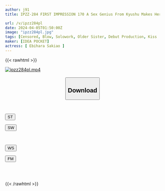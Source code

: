 ```yaml
---
author: j91
title: IPZZ-284 FIRST IMPRESSION 170 A Sex Genius From Kyushu Makes Her Debut! ! Ao Ebisaki

url: /v/ipzz284pl
date: 2024-04-05T01:50:00Z
image: "ipzz284pl.jpg"
tags: [Censored, Blow, Solowork, Older Sister, Debut Production, Kiss	]
maker: [IDEA POCKET]
actress: [ Ebihara Sakiao ]
---
```



{{< rawhtml >}}

<div class="video" data-videoid="QJ86Y7db3gFG42">
    <a href="javascript:;">
        <img src="/v/ipzz284pl/ipzz284pl.jpg" width="WIDTH" height="HEIGHT" alt="ipzz284pl.mp4" loading="lazy">
    </a>
</div>

<script type="text/javascript" src="https://j91.asia/asset/on-demand-st.js"></script>

<br>
  <link rel="stylesheet" href="https://j91.asia/asset/bs5.css">
  
  <center>
  <button class="btn btn-primary" type="button" data-bs-toggle="collapse" data-bs-target=".multi-collapse" aria-expanded="false" aria-controls="multiCollapseExample1 multiCollapseExample2"><h2>Download</h2></button></center>
</p>
<div class="row">
  <div class="col">
    <div class="collapse multi-collapse" id="multiCollapseExample1">
      <div class="card card-body">
	      	      <br>
<div class="buttons">  
<p><a href="https://streamtape.to/v/QJ86Y7db3gFG42" target="_blank"><button class="btn-hover color-3"><i class="fa fa-download"></i> ST</button></a></p>
<p><a href="https://asnwish.com/3ktf4smyh0is" target="_blank"><button class="btn-hover color-2"><i class="fa fa-download"></i> SW</button></a></p></div>
    </div>
  </div>
</div>
  <div class="col">
    <div class="collapse multi-collapse" id="multiCollapseExample2">
      <div class="card card-body">
	      <br>
<div class="buttons">
<p><a href="https://wolfstream.tv/i7fxu9s5b40c"><button class="btn-hover color-9"><i class="fa fa-download"></i> WS</button></a></p>
<p><a href="https://filemoon.sx/d/i1f3rhezjtb8"><button class="btn-hover color-8"><i class="fa fa-download"></i> FM</button></a></p></div>
<br><br>
      </div>
    </div>
  </div>
</div>

{{< /rawhtml >}}